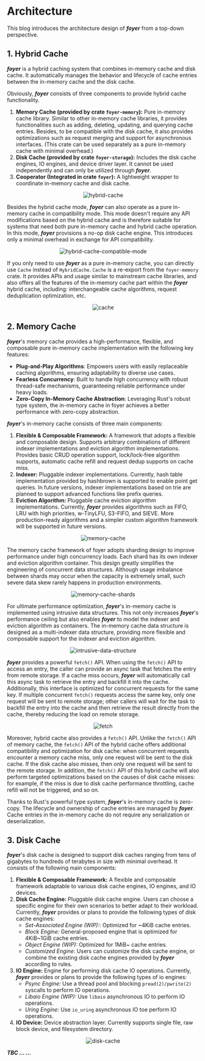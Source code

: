 # Architecture

This blog introduces the architecture design of ***foyer*** from a top-down perspective.

## 1. Hybrid Cache

***foyer*** is a hybrid caching system that combines in-memory cache and disk cache. It automatically manages the behavior and lifecycle of cache entries between the in-memory cache and the disk cache.

Obviously, ***foyer*** consists of three components to provide hybrid cache functionality.

1. **Memory Cache (provided by crate `foyer-memory`):** Pure in-memory cache library. Similar to other in-memory cache libraries, it provides functionalities such as adding, deleting, updating, and querying cache entries. Besides, to be compatible with the disk cache, it also provides optimizations such as request merging and support for asynchronous interfaces. (This crate can be used separately as a pure in-memory cache with minimal overhead.)
2. **Disk Cache (provided by crate `foyer-storage`):** Includes the disk cache engines, IO engines, and device driver layer. It cannot be used independently and can only be utilized through ***foyer***.
3. **Cooperator (Integrated in crate `foyer`):** A lightweight wrapper to coordinate in-memory cache and disk cache.

<div style="text-align:center">

![hybrid-cache](./assets/hybrid-cache.svg)

</div>

Besides the hybrid cache mode, ***foyer*** can also operate as a pure in-memory cache in compatibility mode. This mode doesn't require any API modifications based on the hybrid cache and is therefore suitable for systems that need both pure in-memory cache and hybrid cache operation. In this mode, ***foyer*** provisions a no-op disk cache engine. This introduces only a minimal overhead in exchange for API compatibility.

<div style="text-align:center">

![hybrid-cache-compatible-mode](./assets/hybrid-cache-compatible-mode.svg)

</div>

If you only need to use ***foyer*** as a pure in-memory cache, you can directly use `Cache` instead of `HybridCache`. `Cache` is a re-export from the `foyer-memory` crate. It provides APIs and usage similar to mainstream cache libraries, and also offers all the features of the in-memory cache part within the ***foyer*** hybrid cache, including: interchangeable cache algorithms, request deduplication optimization, etc.


<div style="text-align:center">

![cache](./assets/cache.svg)

</div>

## 2. Memory Cache

***foyer***'s memory cache provides a high-performance, flexible, and composable pure in-memory cache implementation with the following key features:

- **Plug-and-Play Algorithms**: Empowers users with easily replaceable caching algorithms, ensuring adaptability to diverse use cases.
- **Fearless Concurrency**: Built to handle high concurrency with robust thread-safe mechanisms, guaranteeing reliable performance under heavy loads.
- **Zero-Copy In-Memory Cache Abstraction**: Leveraging Rust's robust type system, the in-memory cache in foyer achieves a better performance with zero-copy abstraction.

***foyer***'s in-memory cache consists of three main components:

1. **Flexible & Composable Framework:** A framework that adopts a flexible and composable design. Supports arbitrary combinations of different indexer implementations and eviction algorithm implementations. Provides basic CRUD operation support, lock/lock-free algorithm supports, automatic cache refill and request dedup supports on cache miss.
2. **Indexer:** Pluggable indexer implementations. Currently, hash table implementation provided by hashbrown is supported to enable point get queries. In future versions, indexer implementations based on trie are planned to support advanced functions like prefix queries.
3. **Eviction Algorithm:** Pluggable cache eviction algorithm implementations. Currently, ***foyer*** provides algorithms such as FIFO, LRU with high priorities, w-TinyLFU, S3-FIFO, and SIEVE. More production-ready algorithms and a simpler custom algorithm framework will be supported in future versions.

<div style="text-align:center">

![memory-cache](./assets/memory-cache.svg)

</div>

The memory cache framework of foyer adopts sharding design to improve performance under high concurrency loads. Each shard has its own indexer and eviction algorithm container. This design greatly simplifies the engineering of concurrent data structures. Although usage imbalance between shards may occur when the capacity is extremely small, such severe data skew rarely happens in production environments.

<div style="text-align:center">

![memory-cache-shards](./assets/memory-cache-shards.svg)

</div>

For ultimate performance optimization, ***foyer***'s in-memory cache is implemented using intrusive data structures. This not only increases ***foyer***'s performance ceiling but also enables ***foyer*** to model the indexer and eviction algorithm as containers. The in-memory cache data structure is designed as a multi-indexer data structure, providing more flexible and composable support for the indexer and eviction algorithm.

<div style="text-align:center">

![intrusive-data-structure](./assets/intrusive-data-structure.svg)

</div>

***foyer*** provides a powerful `fetch()` API. When using the `fetch()` API to access an entry, the caller can provide an async task that fetches the entry from remote storage. If a cache miss occurs, ***foyer*** will automatically call this async task to retrieve the entry and backfill it into the cache. Additionally, this interface is optimized for concurrent requests for the same key. If multiple concurrent `fetch()` requests access the same key, only one request will be sent to remote storage; other callers will wait for the task to backfill the entry into the cache and then retrieve the result directly from the cache, thereby reducing the load on remote storage.

<div style="text-align:center">

![fetch](./assets/fetch.svg)

</div>

Moreover, hybrid cache also provides a `fetch()` API. Unlike the `fetch()` API of memory cache, the `fetch()` API of the hybrid cache offers additional compatibility and optimization for disk cache: when concurrent requests encounter a memory cache miss, only one request will be sent to the disk cache. If the disk cache also misses, then only one request will be sent to the remote storage. In addition, the `fetch()` API of this hybrid cache will also perform targeted optimizations based on the causes of disk cache misses: for example, if the miss is due to disk cache performance throttling, cache refill will not be triggered, and so on.

Thanks to Rust's powerful type system, ***foyer***'s in-memory cache is zero-copy. The lifecycle and ownership of cache entries are managed by ***foyer***. Cache entries in the in-memory cache do not require any serialization or deserialization.

## 3. Disk Cache

***foyer***'s disk cache is designed to support disk caches ranging from tens of gigabytes to hundreds of terabytes in size with minimal overhead. It consists of the following main components:

1. **Flexible & Composable Framework:** A flexible and composable framework adaptable to various disk cache engines, IO engines, and IO devices.
2. **Disk Cache Engine:** Pluggable disk cache engine. Users can choose a specific engine for their own scenarios to better adapt to their workload. Currently, ***foyer*** provides or plans to provide the following types of disk cache engines:
    - *Set-Associated Engine (WIP):*: Optimized for ~4KiB cache entries.  
    - *Block Engine:* General-proposed engine that is optimized for 4KiB~1GiB cache entries.
    - *Object Engine (WIP):* Optimized for 1MiB~ cache entries.
    - *Customized Engine*: Users can customize the disk cache engine, or combine the existing disk cache engines provided by ***foyer*** according to rules.
3. **IO Engine:** Engine for performing disk cache IO operations. Currently, ***foyer*** provides or plans to provide the following types of io engines:
    - *Psync Engine:* Use a thread pool and blocking `pread(2)/pwrite(2)` syscalls to perform IO operations.
    - *Libaio Engine (WIP):* Use `libaio` asynchronous IO to perform IO operations.
    - *Uring Engine:* Use `io_uring` asynchronous IO toe perform IO operations.
4. **IO Device:** Device abstraction layer. Currently supports single file, raw block device, and filesystem directory.

<div style="text-align:center">

![disk-cache](./assets/disk-cache.svg)

</div>

***TBC ... ...***

